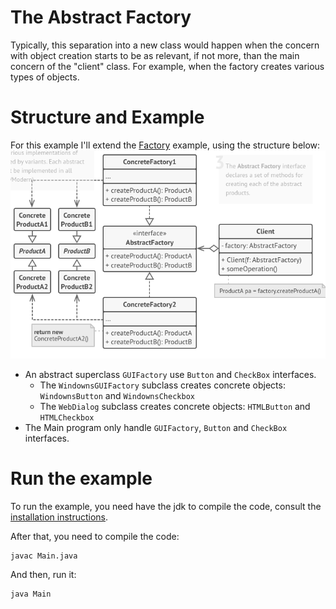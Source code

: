 # The Abstract Factory
Typically, this separation into a new class would happen when the concern with object creation starts to be as relevant, if not more, than the main concern of the "client" class. For example, when the factory creates various types of objects.
 
# Structure and Example
For this example I'll extend the [Factory](/Creational/Factory/README.md) example, using the structure below:
![](structure.png)

- An abstract superclass `GUIFactory` use `Button` and `CheckBox` interfaces.
  - The `WindownsGUIFactory` subclass creates concrete objects: `WindownsButton` and `WindownsCheckbox`
  - The `WebDialog` subclass creates concrete objects: `HTMLButton` and `HTMLCheckbox`
- The Main program only handle `GUIFactory`, `Button` and `CheckBox` interfaces.

# Run the example
To run the example, you need have the jdk to compile the code, consult the [installation instructions](https://docs.oracle.com/javase/8/docs/technotes/guides/install/install_overview.html).  

After that, you need to compile the code:
```
javac Main.java
```
And then, run it:
```
java Main
```
